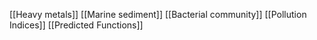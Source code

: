 [[Heavy metals]]
[[Marine sediment]]
[[Bacterial community]]
[[Pollution Indices]]
[[Predicted Functions]]
